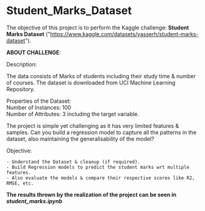 # Student_Marks_Dataset
The objective of this project is to perform the Kaggle challenge: **Student Marks Dataset** ("https://www.kaggle.com/datasets/yasserh/student-marks-dataset").

**ABOUT CHALLENGE**:

Description:

The data consists of Marks of students including their study time & number of courses. The dataset is downloaded from UCI Machine Learning Repository.

Properties of the Dataset: \
Number of Instances: 100\
Number of Attributes: 3 including the target variable.

The project is simple yet challenging as it has very limited features & samples. Can you build a regression model to capture all the patterns in the dataset, also maintaining the generalisability of the model?

Objective:

    - Understand the Dataset & cleanup (if required).
    - Build Regression models to predict the student marks wrt multiple features.
    - Also evaluate the models & compare their respective scores like R2, RMSE, etc.




**The results thrown by the realization of the project can be seen in ***student_marks.ipynb*****
